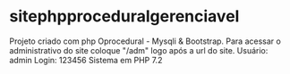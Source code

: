 # sitephpproceduralgerenciavel
Projeto criado com php Oprocedural  - Mysqli & Bootstrap.
Para acessar o administrativo do site coloque "/adm" logo após a url do site.
Usuário: admin 
Login: 123456
Sistema em PHP 7.2 
